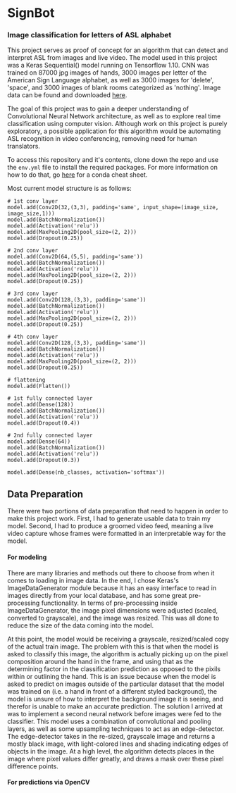 # SignBot
### Image classification for letters of ASL alphabet

This project serves as proof of concept for an algorithm that can detect and interpret ASL from images and live video.  The model used in this project was a Keras Sequential() model running on Tensorflow 1.10.  CNN was trained on 87000 jpg images of hands, 3000 images per letter of the American Sign Language alphabet, as well as 3000 images for 'delete', 'space', and 3000 images of blank rooms categorized as 'nothing'.  Image data can be found and downloaded [here](https://www.kaggle.com/grassknoted/asl-alphabet).  

The goal of this project was to gain a deeper understanding of Convolutional Neural Network architecture, as well as to explore real time classification using computer vision.  Although work on this project is purely exploratory, a possible application for this algorithm would be automating ASL recognition in video conferencing, removing need for human translators.

To access this repository and it's contents, clone down the repo and use the `env.yml` file to install the required packages.  For more information on how to do that, go [here](https://docs.conda.io/projects/conda/en/latest/user-guide/tasks/manage-environments.html#creating-an-environment-from-an-environment-yml-file) for a conda cheat sheet.

Most current model structure is as follows:
```
# 1st conv layer
model.add(Conv2D(32,(3,3), padding='same', input_shape=(image_size, image_size,1)))
model.add(BatchNormalization())
model.add(Activation('relu'))
model.add(MaxPooling2D(pool_size=(2, 2)))
model.add(Dropout(0.25))

# 2nd conv layer
model.add(Conv2D(64,(5,5), padding='same'))
model.add(BatchNormalization())
model.add(Activation('relu'))
model.add(MaxPooling2D(pool_size=(2, 2)))
model.add(Dropout(0.25))

# 3rd conv layer
model.add(Conv2D(128,(3,3), padding='same'))
model.add(BatchNormalization())
model.add(Activation('relu'))
model.add(MaxPooling2D(pool_size=(2, 2)))
model.add(Dropout(0.25))

# 4th conv layer
model.add(Conv2D(128,(3,3), padding='same'))
model.add(BatchNormalization())
model.add(Activation('relu'))
model.add(MaxPooling2D(pool_size=(2, 2)))
model.add(Dropout(0.25))

# flattening
model.add(Flatten())

# 1st fully connected layer
model.add(Dense(128))
model.add(BatchNormalization())
model.add(Activation('relu'))
model.add(Dropout(0.4))

# 2nd fully connected layer
model.add(Dense(64))
model.add(BatchNormalization())
model.add(Activation('relu'))
model.add(Dropout(0.3))

model.add(Dense(nb_classes, activation='softmax'))
```
## Data Preparation
There were two portions of data preparation that need to happen in order to make this project work.  First, I had to generate usable data to train my model.  Second, I had to produce a groomed video feed, meaning a live video capture whose frames were formatted in an interpretable way for the model.
#### For modeling
There are many libraries and methods out there to choose from when it comes to loading in image data. In the end, I chose Keras's ImageDataGenerator module because it has an easy interface to read in images directly from your local database, and has some great pre-processing functionality.  In terms of pre-processing inside ImageDataGenerator, the image pixel dimensions were adjusted (scaled, converted to grayscale), and the image was resized.  This was all done to reduce the size of the data coming into the model.

At this point, the model would be receiving a grayscale, resized/scaled copy of the actual train image.  The problem with this is that when the model is asked to classify this image, the algorithm is actually picking up on the pixel composition around the hand in the frame, and using that as the determining factor in the classification prediction as opposed to the pixils within or outlining the hand.  This is an issue because when the model is asked to predict on images outside of the particular dataset that the model was trained on (i.e. a hand in front of a different styled background), the model is unsure of how to interpret the background image it is seeing, and therefor is unable to make an accurate prediction.  The solution I arrived at was to implement a second neural network before images were fed to the classifier.  This model uses a combination of convolutional and pooling layers, as well as some upsampling techniques to act as an edge-detector.  The edge-detector takes in the re-sized, grayscale image and returns a mostly black image, with light-colored lines and shading indicating edges of objects in the image.  At a high level, the algorithm detects places in the image where pixel values differ greatly, and draws a mask over these pixel difference points.
#### For predictions via OpenCV 